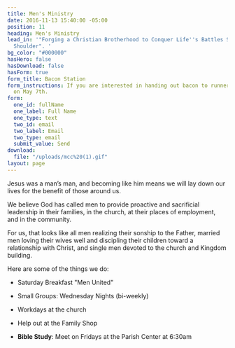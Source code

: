 ```yaml
---
title: Men's Ministry
date: 2016-11-13 15:40:00 -05:00
position: 11
heading: Men's Ministry
lead_in: '"Forging a Christian Brotherhood to Conquer Life''s Battles Shoulder to
  Shoulder". '
bg_color: "#000000"
hasHero: false
hasDownload: false
hasForm: true
form_title: Bacon Station
form_instructions: If you are interested in handing out bacon to runners and spectators
  on May 7th.
form:
  one_id: fullName
  one_label: Full Name
  one_type: text
  two_id: email
  two_label: Email
  two_type: email
  submit_value: Send
download:
  file: "/uploads/mcc%20(1).gif"
layout: page
---
```


 Jesus was a man’s man, and becoming like him means we will lay down our lives for the benefit of those around us.

We believe God has called men to provide proactive and sacrificial leadership in their families, in the church, at their places of employment, and in the community. 

For us, that looks like all men realizing their sonship to the Father, married men loving their wives well and discipling their children toward a relationship with Christ, and single men devoted to the church and Kingdom building.

Here are some of the things we do:

* Saturday Breakfast "Men United"

* Small Groups: Wednesday Nights (bi-weekly)

* Workdays at the church

* Help out at the Family Shop

* **Bible Study**: Meet on Fridays at the Parish Center at 6:30am